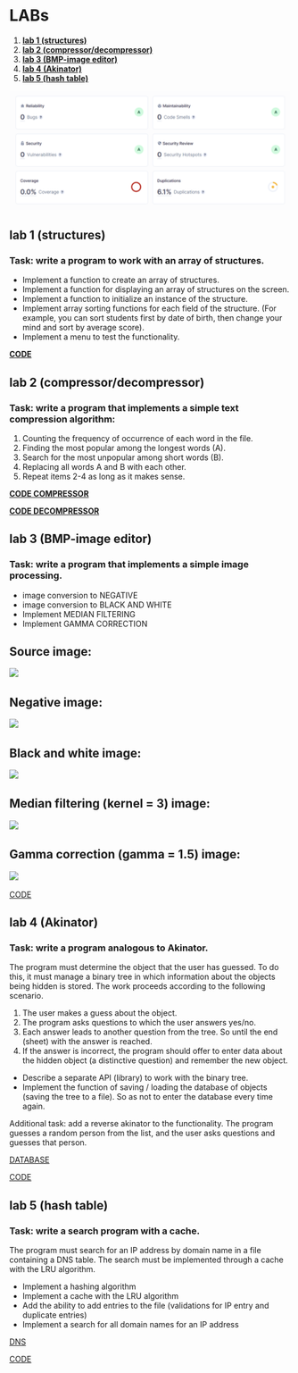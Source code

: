 # LABs
1. **[lab 1 (structures)](https://github.com/gabrpavel/BSUIR#lab-1-structures)**
2. **[lab 2 (compressor/decompressor)](https://github.com/gabrpavel/term-2#lab-2-compressordecompressor)**
3. **[lab 3 (BMP-image editor)](https://github.com/gabrpavel/term-2#lab-3-bmp-image-editor)**
4. **[lab 4 (Akinator)](https://github.com/gabrpavel/term-2/blob/main/README.md#lab-4-akinator)**
5. **[lab 5 (hash table)](https://github.com/gabrpavel/term-2/blob/main/README.md#lab-5-hash-table)**

![](sources/SonarCloud.png)

## lab 1 (structures)
### Task: write a program to work with an array of structures.
- Implement a function to create an array of structures.
- Implement a function for displaying an array of structures on the screen.
- Implement a function to initialize an instance of the structure.
- Implement array sorting functions for each field of the structure. (For example, you can sort students first by date of birth, then change your mind and sort by average score).
- Implement a menu to test the functionality.

**[CODE](https://github.com/gabrpavel/term-2/tree/main/labs/lab1)**

## lab 2 (compressor/decompressor)
### Task: write a program that implements a simple text compression algorithm:
1.	Counting the frequency of occurrence of each word in the file.
2.	Finding the most popular among the longest words (A).
3.	Search for the most unpopular among short words (B).
4.	Replacing all words A and B with each other.
5.	Repeat items 2-4 as long as it makes sense.

**[CODE COMPRESSOR](https://github.com/gabrpavel/term-2/tree/main/labs/lab2/compressor)** 

**[CODE DECOMPRESSOR](https://github.com/gabrpavel/term-2/tree/main/labs/lab2/decompressor)**

## lab 3 (BMP-image editor)
### Task: write a program that implements a simple image processing.
* image conversion to NEGATIVE
* image conversion to BLACK AND WHITE
* Implement MEDIAN FILTERING
* Implement GAMMA CORRECTION

## Source image:
![](https://github.com/gabrpavel/term-2/blob/main/sources/dune.bmp?raw=true)

## Negative image:
![](https://github.com/gabrpavel/term-2/blob/main/sources/negative.bmp?raw=true)

## Black and white image:
![](https://github.com/gabrpavel/term-2/blob/main/sources/black_and_white.bmp?raw=true)

## Median filtering (kernel = 3) image:
![](https://github.com/gabrpavel/term-2/blob/main/sources/median_filter.bmp?raw=true)

## Gamma correction (gamma = 1.5) image:
![](https://github.com/gabrpavel/term-2/blob/main/sources/gamma_correction.bmp?raw=true)


[CODE](https://github.com/gabrpavel/term-2/tree/main/labs/lab3/image_editor)

## lab 4 (Akinator)
### Task: write a program analogous to Akinator.
 The program must determine the object that the user has guessed. To do this, it must manage a binary tree in which information about the objects being hidden is stored. The work proceeds according to the following scenario.


1) The user makes a guess about the object.
2) The program asks questions to which the user answers yes/no.
3) Each answer leads to another question from the tree. So until the end (sheet) with the answer is reached.
4) If the answer is incorrect, the program should offer to enter data about the hidden object (a distinctive question) and remember the new object.
- Describe a separate API (library) to work with the binary tree.
- Implement the function of saving / loading the database of objects (saving the tree to a file). So as not to enter the database every time again.  

Additional task: add a reverse akinator to the functionality. The program guesses a random person from the list, and the user asks questions and guesses that person. 

[DATABASE](sources/database.txt)

[CODE](https://github.com/gabrpavel/term-2/tree/main/labs/lab4/akinator)

## lab 5 (hash table)
### Task: write a search program with a cache.
The program must search for an IP address by domain name in a file containing a DNS table. The search must be implemented through a cache with the LRU algorithm.
* Implement a hashing algorithm
* Implement a cache with the LRU algorithm
* Add the ability to add entries to the file (validations for IP entry and duplicate entries)
* Implement a search for all domain names for an IP address
  
[DNS](sources/DNS.txt)

[CODE](labs/lab5)
